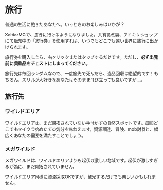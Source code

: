 # 旅行

普通の生活に飽きたあなたへ。いっときのお楽しみはいかが？

XelticaMCで、旅行に行けるようになりました。共有拠点裏、アドミンショップにて販売中の「旅行券」を使用すれば、いつでもどこでも遠い世界に旅行に出かけられます。

旅行券を購入したら、右クリックまたはタップするだけです。ただし、**必ず出発前に貴重品をチェストにしまってください。**

旅行先は毎回ランダムなので、一度旅先で死んだら、遺品回収は絶望的です！もちろん、スリルが大好きなあなたはそのまま飛び立っても良いですが...。

## 旅行先

### ワイルドエリア

ワイルドエリアは、まだ開拓されていない手付かずの自然スポットです。毎回どこでもマイクラ始めたての気分を味わえます。資源調達、冒険、mob討伐と、幅広くあなたの需要を満たすことでしょう。

### メガワイルド

メガワイルドは、ワイルドエリアよりも起伏の激しい地域です。起伏が激しすぎるが為に、まだ開拓されていません。

ワイルドエリア同様に資源採取OKですが、観光するだけでも楽しいかもしれません。
